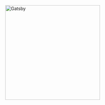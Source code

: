   <a href="https://www.gatsbyjs.com/?utm_source=starter&utm_medium=readme&utm_campaign=minimal-starter">
    <img alt="Gatsby" src="https://i.redd.it/sd4uom2oi0841.jpg" width="300" />
  </a>
